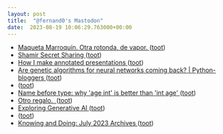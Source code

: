 ```yaml
---
layout: post
title:  "@fernand0's Mastodon"
date:  2023-08-19 10:06:29.763000+00:00
---
```

*  [Maqueta Marroquín. Otra rotonda, de vapor. ](https://www.flickr.com/photos/fernand0/53094150942) ([toot](https://mastodon.social/@fernand0/110915720954665513))
*  [Shamir Secret Sharing ](https://max.levch.in/post/724289457144070144/shamir-secret-sharing-its-3am-paul-the-head-o) ([toot](https://mastodon.social/@fernand0/110915562080485825))
*  [How I make annotated presentations ](https://simonwillison.net/2023/Aug/6/annotated-presentations) ([toot](https://mastodon.social/@fernand0/110915341560694157))
*  [Are genetic algorithms for neural networks coming back? \| Python-bloggers ](https://python-bloggers.com/2023/07/are-genetic-algorithms-for-neural-networks-coming-back) ([toot](https://mastodon.social/@fernand0/110915146714250929))
*  [ ](https://mastodon.social/users/fernand0/statuses/110912718412307899/activity) ([toot](https://mastodon.social/users/fernand0/statuses/110912718412307899/activity))
*  [Name before type: why 'age int' is better than 'int age' ](https://benhoyt.com/writings/name-before-type) ([toot](https://mastodon.social/@fernand0/110911884165067715))
*  [Otro regalo.  ](https://avecesunafoto.wordpress.com/2023/08/18/otro-regalo) ([toot](https://mastodon.social/@fernand0/110911766583760625))
*  [Exploring Generative AI ](https://martinfowler.com/articles/exploring-gen-ai.htm) ([toot](https://mastodon.social/@fernand0/110911566766115741))
*  [ ](https://loup-vaillant.fr/articles/physics-of-readabilit) ([toot](https://mastodon.social/@fernand0/110911231165217755))
*  [Knowing and Doing: July 2023 Archives ](https://www.cs.uni.edu/~wallingf/blog/archives/monthly/2023-07.htm) ([toot](https://mastodon.social/@fernand0/110911001387035868))
